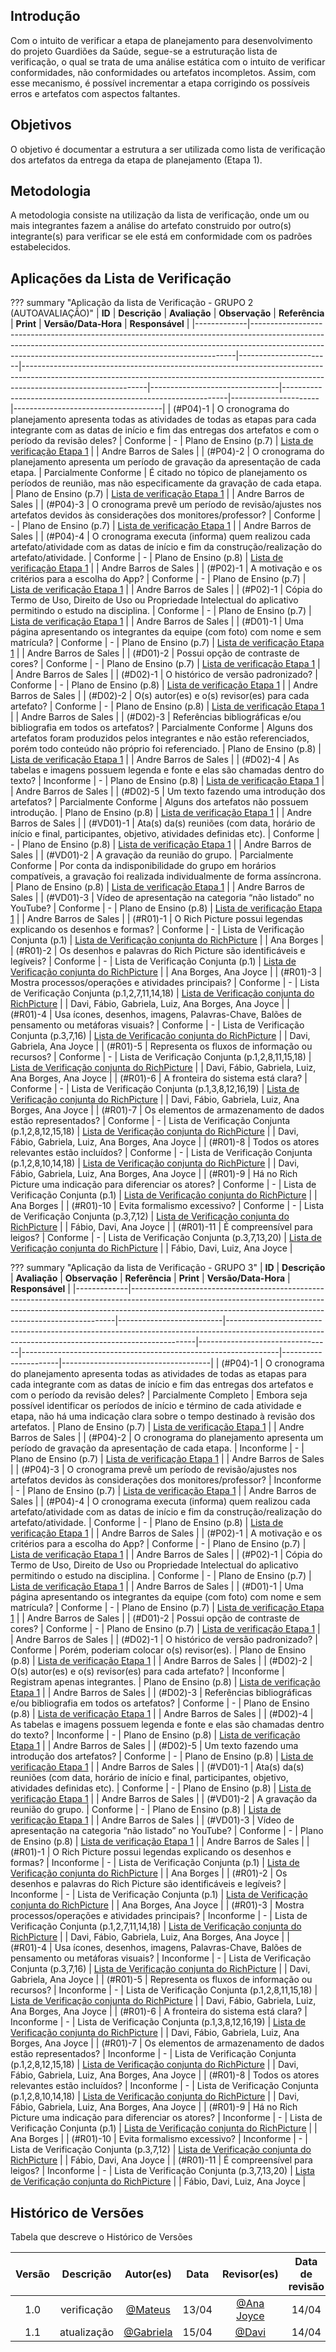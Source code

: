 ## Introdução
Com o intuito de verificar a etapa de planejamento para desenvolvimento do projeto Guardiões da Saúde, segue-se a estruturação lista de verificação, o qual se trata de uma análise estática com o intuito de verificar conformidades, não conformidades ou artefatos incompletos. Assim, com esse mecanismo, é possível incrementar a etapa corrigindo os possíveis erros e artefatos com aspectos faltantes.

## Objetivos
O objetivo é documentar a estrutura a ser utilizada como lista de verificação dos artefatos da entrega da etapa de planejamento (Etapa 1).

## Metodologia
A metodologia consiste na utilização da lista de verificação, onde um ou mais integrantes fazem a análise do artefato construido por outro(s) integrante(s) para verificar se ele está em conformidade com os padrões estabelecidos.

## Aplicações da Lista de Verificação
??? summary "Aplicação da lista de Verificação - GRUPO 2 (AUTOAVALIAÇÃO)"
    | **ID**      | **Descrição**                                                                                                                                                                                                                      | **Avaliação**         | **Observação**                                                                                                                                                                           | **Referência**                 | **Print**                                                      | **Versão/Data-Hora** | **Responsável**                     |
    |-------------|--------------------------------------------------------------------------------------------------------------------------------------------------------------------------------------------------------------------------------------|-----------------------|-------------------------------------------------------------------------------------------------------------------------------------------------------------------------------------------|--------------------------------|----------------------------------------------------------------|----------------------|-------------------------------------|
    | (#P04)-1    | O cronograma do planejamento apresenta todas as atividades de todas as etapas para cada integrante com as datas de início e fim das entregas dos artefatos e com o período da revisão deles?                                 | Conforme              | -                                                                                                                                                                                         | Plano de Ensino (p.7)           | [Lista de verificação Etapa 1](../imgs/plano-ensino-p8-9.pdf)     |                      | Andre Barros de Sales               |
    | (#P04)-2    | O cronograma do planejamento apresenta um período de gravação da apresentação de cada etapa.                                                                                                                                          | Parcialmente Conforme | É citado no tópico de planejamento os períodos de reunião, mas não especificamente da gravação de cada etapa.                                                                              | Plano de Ensino (p.7)           | [Lista de verificação Etapa 1](../imgs/plano-ensino-p8-9.pdf)     |                      | Andre Barros de Sales               |
    | (#P04)-3    | O cronograma prevê um período de revisão/ajustes nos artefatos devidos às considerações dos monitores/professor?                                                                                                                     | Conforme              | -                                                                                                                                                                                         | Plano de Ensino (p.7)           | [Lista de verificação Etapa 1](../imgs/plano-ensino-p8-9.pdf)     |                      | Andre Barros de Sales               |
    | (#P04)-4    | O cronograma executa (informa) quem realizou cada artefato/atividade com as datas de início e fim da construção/realização do artefato/atividade.                                                                                  | Conforme              | -                                                                                                                                                                                         | Plano de Ensino (p.8)           | [Lista de verificação Etapa 1](../imgs/plano-ensino-p8-9.pdf)     |                      | Andre Barros de Sales               |
    | (#P02)-1    | A motivação e os critérios para a escolha do App?                                                                                                                                                                                   | Conforme              | -                                                                                                                                                                                         | Plano de Ensino (p.7)           | [Lista de verificação Etapa 1](../imgs/plano-ensino-p8-9.pdf)     |                      | Andre Barros de Sales               |
    | (#P02)-1    | Cópia do Termo de Uso, Direito de Uso ou Propriedade Intelectual do aplicativo permitindo o estudo na disciplina.                                                                                                                     | Conforme              | -                                                                                                                                                                                         | Plano de Ensino (p.7)           | [Lista de verificação Etapa 1](../imgs/plano-ensino-p8-9.pdf)     |                      | Andre Barros de Sales               |
    | (#D01)-1    | Uma página apresentando os integrantes da equipe (com foto) com nome e sem matrícula?                                                                                                                                                | Conforme              | -                                                                                                                                                                                         | Plano de Ensino (p.7)           | [Lista de verificação Etapa 1](../imgs/plano-ensino-p8-9.pdf)     |                      | Andre Barros de Sales               |
    | (#D01)-2    | Possui opção de contraste de cores?                                                                                                                                                                                                 | Conforme              | -                                                                                                                                                                                         | Plano de Ensino (p.7)           | [Lista de verificação Etapa 1](../imgs/plano-ensino-p8-9.pdf)     |                      | Andre Barros de Sales               |
    | (#D02)-1    | O histórico de versão padronizado?                                                                                                                                                                                                  | Conforme              | -                                                                                                                                                                                         | Plano de Ensino (p.8)           | [Lista de verificação Etapa 1](../imgs/plano-ensino-p8-9.pdf)     |                      | Andre Barros de Sales               |
    | (#D02)-2    | O(s) autor(es) e o(s) revisor(es) para cada artefato?                                                                                                                                                                               | Conforme              | -                                                                                                                                                                                         | Plano de Ensino (p.8)           | [Lista de verificação Etapa 1](../imgs/plano-ensino-p8-9.pdf)     |                      | Andre Barros de Sales               |
    | (#D02)-3    | Referências bibliográficas e/ou bibliografia em todos os artefatos?                                                                                                                                                                 | Parcialmente Conforme | Alguns dos artefatos foram produzidos pelos integrantes e não estão referenciados, porém todo conteúdo não próprio foi referenciado.                                                       | Plano de Ensino (p.8)           | [Lista de verificação Etapa 1](../imgs/plano-ensino-p8-9.pdf)     |                      | Andre Barros de Sales               |
    | (#D02)-4    | As tabelas e imagens possuem legenda e fonte e elas são chamadas dentro do texto?                                                                                                                                                   | Inconforme            | -                                                                                                                                                                                         | Plano de Ensino (p.8)           | [Lista de verificação Etapa 1](../imgs/plano-ensino-p8-9.pdf)     |                      | Andre Barros de Sales               |
    | (#D02)-5    | Um texto fazendo uma introdução dos artefatos?                                                                                                                                                                                      | Parcialmente Conforme | Alguns dos artefatos não possuem introdução.                                                                                                                                             | Plano de Ensino (p.8)           | [Lista de verificação Etapa 1](../imgs/plano-ensino-p8-9.pdf)     |                      | Andre Barros de Sales               |
    | (#VD01)-1   | Ata(s) da(s) reuniões (com data, horário de início e final, participantes, objetivo, atividades definidas etc).                                                                                                                     | Conforme              | -                                                                                                                                                                                         | Plano de Ensino (p.8)           | [Lista de verificação Etapa 1](../imgs/plano-ensino-p8-9.pdf)     |                      | Andre Barros de Sales               |
    | (#VD01)-2   | A gravação da reunião do grupo.                                                                                                                                                                                                     | Parcialmente Conforme | Por conta da indisponibilidade do grupo em horários compatíveis, a gravação foi realizada individualmente de forma assíncrona.                                                               | Plano de Ensino (p.8)           | [Lista de verificação Etapa 1](../imgs/plano-ensino-p8-9.pdf)     |                      | Andre Barros de Sales               |
    | (#VD01)-3   | Vídeo de apresentação na categoria “não listado” no YouTube?                                                                                                                                                                        | Conforme              | -                                                                                                                                                                                         | Plano de Ensino (p.8)           | [Lista de verificação Etapa 1](../imgs/plano-ensino-p8-9.pdf)     |                      | Andre Barros de Sales               |
    | (#R01)-1    | O Rich Picture possui legendas explicando os desenhos e formas?                                                                                                                                                                     | Conforme              | -                                                                                                                                                                                         | Lista de Verificação Conjunta (p.1) | [Lista de Verificação conjunta do RichPicture](../imgs/lv-conjunta-rich-picture.pdf) |                      | Ana Borges                        |
    | (#R01)-2    | Os desenhos e palavras do Rich Picture são identificáveis e legíveis?                                                                                                                                                               | Conforme              | -                                                                                                                                                                                         | Lista de Verificação Conjunta (p.1) | [Lista de Verificação conjunta do RichPicture](../imgs/lv-conjunta-rich-picture.pdf) |                      | Ana Borges, Ana Joyce              |
    | (#R01)-3    | Mostra processos/operações e atividades principais?                                                                                                                                                                               | Conforme              | -                                                                                                                                                                                         | Lista de Verificação Conjunta (p.1,2,7,11,14,18) | [Lista de Verificação conjunta do RichPicture](../imgs/lv-conjunta-rich-picture.pdf) |                      | Davi, Fábio, Gabriela, Luiz, Ana Borges, Ana Joyce |
    | (#R01)-4    | Usa ícones, desenhos, imagens, Palavras-Chave, Balões de pensamento ou metáforas visuais?                                                                                                                                           | Conforme              | -                                                                                                                                                                                         | Lista de Verificação Conjunta (p.3,7,16) | [Lista de Verificação conjunta do RichPicture](../imgs/lv-conjunta-rich-picture.pdf) |                      | Davi, Gabriela, Ana Joyce          |
    | (#R01)-5    | Representa os fluxos de informação ou recursos?                                                                                                                                                                                   | Conforme              | -                                                                                                                                                                                         | Lista de Verificação Conjunta (p.1,2,8,11,15,18) | [Lista de Verificação conjunta do RichPicture](../imgs/lv-conjunta-rich-picture.pdf) |                      | Davi, Fábio, Gabriela, Luiz, Ana Borges, Ana Joyce |
    | (#R01)-6    | A fronteira do sistema está clara?                                                                                                                                                                                                | Conforme              | -                                                                                                                                                                                         | Lista de Verificação Conjunta (p.1,3,8,12,16,19) | [Lista de Verificação conjunta do RichPicture](../imgs/lv-conjunta-rich-picture.pdf) |                      | Davi, Fábio, Gabriela, Luiz, Ana Borges, Ana Joyce |
    | (#R01)-7    | Os elementos de armazenamento de dados estão representados?                                                                                                                                                                     | Conforme              | -                                                                                                                                                                                         | Lista de Verificação Conjunta (p.1,2,8,12,15,18) | [Lista de Verificação conjunta do RichPicture](../imgs/lv-conjunta-rich-picture.pdf) |                      | Davi, Fábio, Gabriela, Luiz, Ana Borges, Ana Joyce |
    | (#R01)-8    | Todos os atores relevantes estão incluídos?                                                                                                                                                                                      | Conforme              | -                                                                                                                                                                                         | Lista de Verificação Conjunta (p.1,2,8,10,14,18) | [Lista de Verificação conjunta do RichPicture](../imgs/lv-conjunta-rich-picture.pdf) |                      | Davi, Fábio, Gabriela, Luiz, Ana Borges, Ana Joyce |
    | (#R01)-9    | Há no Rich Picture uma indicação para diferenciar os atores?                                                                                                                                                                      | Conforme              | -                                                                                                                                                                                         | Lista de Verificação Conjunta (p.1) | [Lista de Verificação conjunta do RichPicture](../imgs/lv-conjunta-rich-picture.pdf) |                      | Ana Borges                        |
    | (#R01)-10   | Evita formalismo excessivo?                                                                                                                                                                                                         | Conforme              | -                                                                                                                                                                                         | Lista de Verificação Conjunta (p.3,7,12) | [Lista de Verificação conjunta do RichPicture](../imgs/lv-conjunta-rich-picture.pdf) |                      | Fábio, Davi, Ana Joyce              |
    | (#R01)-11   | É compreensível para leigos?                                                                                                                                                                                                        | Conforme              | -                                                                                                                                                                                         | Lista de Verificação Conjunta (p.3,7,13,20) | [Lista de Verificação conjunta do RichPicture](../imgs/lv-conjunta-rich-picture.pdf) |                      | Fábio, Davi, Luiz, Ana Joyce        |

??? summary "Aplicação da lista de Verificação - GRUPO 3"
    | **ID**      | **Descrição**                                                                                                                                                                                                                      | **Avaliação**            | **Observação**                                                                                                                                    | **Referência**                  | **Print**                                                      | **Versão/Data-Hora** | **Responsável**                     |
    |-------------|--------------------------------------------------------------------------------------------------------------------------------------------------------------------------------------------------------------------------------------|--------------------------|----------------------------------------------------------------------------------------------------------------------------------------------------|---------------------------------|----------------------------------------------------------------|----------------------|-------------------------------------|
    | (#P04)-1    | O cronograma do planejamento apresenta todas as atividades de todas as etapas para cada integrante com as datas de início e fim das entregas dos artefatos e com o período da revisão deles?                                 | Parcialmente Completo    | Embora seja possível identificar os períodos de início e término de cada atividade e etapa, não há uma indicação clara sobre o tempo destinado à revisão dos artefatos.    | Plano de Ensino (p.7)            | [Lista de verificação Etapa 1](../imgs/plano-ensino-p8-9.pdf)      |                      | Andre Barros de Sales               |
    | (#P04)-2    | O cronograma do planejamento apresenta um período de gravação da apresentação de cada etapa.                                                                                                                                           | Inconforme               | -                                                                                                                                                  | Plano de Ensino (p.7)            | [Lista de verificação Etapa 1](../imgs/plano-ensino-p8-9.pdf)      |                      | Andre Barros de Sales               |
    | (#P04)-3    | O cronograma prevê um período de revisão/ajustes nos artefatos devidos às considerações dos monitores/professor?                                                                                                                      | Inconforme               | -                                                                                                                                                  | Plano de Ensino (p.7)            | [Lista de verificação Etapa 1](../imgs/plano-ensino-p8-9.pdf)      |                      | Andre Barros de Sales               |
    | (#P04)-4    | O cronograma executa (informa) quem realizou cada artefato/atividade com as datas de início e fim da construção/realização do artefato/atividade.                                                                                   | Conforme                 | -                                                                                                                                                  | Plano de Ensino (p.8)            | [Lista de verificação Etapa 1](../imgs/plano-ensino-p8-9.pdf)      |                      | Andre Barros de Sales               |
    | (#P02)-1    | A motivação e os critérios para a escolha do App?                                                                                                                                                                                    | Conforme                 | -                                                                                                                                                  | Plano de Ensino (p.7)            | [Lista de verificação Etapa 1](../imgs/plano-ensino-p8-9.pdf)      |                      | Andre Barros de Sales               |
    | (#P02)-1    | Cópia do Termo de Uso, Direito de Uso ou Propriedade Intelectual do aplicativo permitindo o estudo na disciplina.                                                                                                                    | Conforme                 | -                                                                                                                                                  | Plano de Ensino (p.7)            | [Lista de verificação Etapa 1](../imgs/plano-ensino-p8-9.pdf)      |                      | Andre Barros de Sales               |
    | (#D01)-1    | Uma página apresentando os integrantes da equipe (com foto) com nome e sem matrícula?                                                                                                                                               | Conforme                 | -                                                                                                                                                  | Plano de Ensino (p.7)            | [Lista de verificação Etapa 1](../imgs/plano-ensino-p8-9.pdf)      |                      | Andre Barros de Sales               |
    | (#D01)-2    | Possui opção de contraste de cores?                                                                                                                                                                                                  | Conforme                 | -                                                                                                                                                  | Plano de Ensino (p.7)            | [Lista de verificação Etapa 1](../imgs/plano-ensino-p8-9.pdf)      |                      | Andre Barros de Sales               |
    | (#D02)-1    | O histórico de versão padronizado?                                                                                                                                                                                                   | Conforme                 | Porém, poderiam colocar o(s) revisor(es).                                                                                                         | Plano de Ensino (p.8)            | [Lista de verificação Etapa 1](../imgs/plano-ensino-p8-9.pdf)      |                      | Andre Barros de Sales               |
    | (#D02)-2    | O(s) autor(es) e o(s) revisor(es) para cada artefato?                                                                                                                                                                                | Inconforme               | Registram apenas integrantes.                                                                                                                      | Plano de Ensino (p.8)            | [Lista de verificação Etapa 1](../imgs/plano-ensino-p8-9.pdf)      |                      | Andre Barros de Sales               |
    | (#D02)-3    | Referências bibliográficas e/ou bibliografia em todos os artefatos?                                                                                                                                                                  | Conforme                 | -                                                                                                                                                  | Plano de Ensino (p.8)            | [Lista de verificação Etapa 1](../imgs/plano-ensino-p8-9.pdf)      |                      | Andre Barros de Sales               |
    | (#D02)-4    | As tabelas e imagens possuem legenda e fonte e elas são chamadas dentro do texto?                                                                                                                                                    | Inconforme               | -                                                                                                                                                  | Plano de Ensino (p.8)            | [Lista de verificação Etapa 1](../imgs/plano-ensino-p8-9.pdf)      |                      | Andre Barros de Sales               |
    | (#D02)-5    | Um texto fazendo uma introdução dos artefatos?                                                                                                                                                                                       | Conforme                 | -                                                                                                                                                  | Plano de Ensino (p.8)            | [Lista de verificação Etapa 1](../imgs/plano-ensino-p8-9.pdf)      |                      | Andre Barros de Sales               |
    | (#VD01)-1   | Ata(s) da(s) reuniões (com data, horário de início e final, participantes, objetivo, atividades definidas etc).                                                                                                                       | Conforme                 | -                                                                                                                                                  | Plano de Ensino (p.8)            | [Lista de verificação Etapa 1](../imgs/plano-ensino-p8-9.pdf)      |                      | Andre Barros de Sales               |
    | (#VD01)-2   | A gravação da reunião do grupo.                                                                                                                                                                                                      | Conforme                 | -                                                                                                                                                  | Plano de Ensino (p.8)            | [Lista de verificação Etapa 1](../imgs/plano-ensino-p8-9.pdf)      |                      | Andre Barros de Sales               |
    | (#VD01)-3   | Vídeo de apresentação na categoria “não listado” no YouTube?                                                                                                                                                                         | Conforme                 | -                                                                                                                                                  | Plano de Ensino (p.8)            | [Lista de verificação Etapa 1](../imgs/plano-ensino-p8-9.pdf)      |                      | Andre Barros de Sales               |
    | (#R01)-1    | O Rich Picture possui legendas explicando os desenhos e formas?                                                                                                                                                                      | Inconforme               | -                                                                                                                                                  | Lista de Verificação Conjunta (p.1) | [Lista de Verificação conjunta do RichPicture](../imgs/lv-conjunta-rich-picture.pdf) |                      | Ana Borges                        |
    | (#R01)-2    | Os desenhos e palavras do Rich Picture são identificáveis e legíveis?                                                                                                                                                                | Inconforme               | -                                                                                                                                                  | Lista de Verificação Conjunta (p.1) | [Lista de Verificação conjunta do RichPicture](../imgs/lv-conjunta-rich-picture.pdf) |                      | Ana Borges, Ana Joyce              |
    | (#R01)-3    | Mostra processos/operações e atividades principais?                                                                                                                                                                                | Inconforme               | -                                                                                                                                                  | Lista de Verificação Conjunta (p.1,2,7,11,14,18) | [Lista de Verificação conjunta do RichPicture](../imgs/lv-conjunta-rich-picture.pdf) |                      | Davi, Fábio, Gabriela, Luiz, Ana Borges, Ana Joyce |
    | (#R01)-4    | Usa ícones, desenhos, imagens, Palavras-Chave, Balões de pensamento ou metáforas visuais?                                                                                                                                           | Inconforme               | -                                                                                                                                                  | Lista de Verificação Conjunta (p.3,7,16) | [Lista de Verificação conjunta do RichPicture](../imgs/lv-conjunta-rich-picture.pdf) |                      | Davi, Gabriela, Ana Joyce          |
    | (#R01)-5    | Representa os fluxos de informação ou recursos?                                                                                                                                                                                    | Inconforme               | -                                                                                                                                                  | Lista de Verificação Conjunta (p.1,2,8,11,15,18) | [Lista de Verificação conjunta do RichPicture](../imgs/lv-conjunta-rich-picture.pdf) |                      | Davi, Fábio, Gabriela, Luiz, Ana Borges, Ana Joyce |
    | (#R01)-6    | A fronteira do sistema está clara?                                                                                                                                                                                                 | Inconforme               | -                                                                                                                                                  | Lista de Verificação Conjunta (p.1,3,8,12,16,19) | [Lista de Verificação conjunta do RichPicture](../imgs/lv-conjunta-rich-picture.pdf) |                      | Davi, Fábio, Gabriela, Luiz, Ana Borges, Ana Joyce |
    | (#R01)-7    | Os elementos de armazenamento de dados estão representados?                                                                                                                                                                      | Inconforme               | -                                                                                                                                                  | Lista de Verificação Conjunta (p.1,2,8,12,15,18) | [Lista de Verificação conjunta do RichPicture](../imgs/lv-conjunta-rich-picture.pdf) |                      | Davi, Fábio, Gabriela, Luiz, Ana Borges, Ana Joyce |
    | (#R01)-8    | Todos os atores relevantes estão incluídos?                                                                                                                                                                                       | Inconforme               | -                                                                                                                                                  | Lista de Verificação Conjunta (p.1,2,8,10,14,18) | [Lista de Verificação conjunta do RichPicture](../imgs/lv-conjunta-rich-picture.pdf) |                      | Davi, Fábio, Gabriela, Luiz, Ana Borges, Ana Joyce |
    | (#R01)-9    | Há no Rich Picture uma indicação para diferenciar os atores?                                                                                                                                                                       | Inconforme               | -                                                                                                                                                  | Lista de Verificação Conjunta (p.1) | [Lista de Verificação conjunta do RichPicture](../imgs/lv-conjunta-rich-picture.pdf) |                      | Ana Borges                        |
    | (#R01)-10   | Evita formalismo excessivo?                                                                                                                                                                                                          | Inconforme               | -                                                                                                                                                  | Lista de Verificação Conjunta (p.3,7,12) | [Lista de Verificação conjunta do RichPicture](../imgs/lv-conjunta-rich-picture.pdf) |                      | Fábio, Davi, Ana Joyce              |
    | (#R01)-11   | É compreensível para leigos?                                                                                                                                                                                                         | Inconforme               | -                                                                                                                                                  | Lista de Verificação Conjunta (p.3,7,13,20) | [Lista de Verificação conjunta do RichPicture](../imgs/lv-conjunta-rich-picture.pdf) |                      | Fábio, Davi, Luiz, Ana Joyce        |

## Histórico de Versões
Tabela que descreve o Histórico de Versões

|     Versão       |     Descrição      |      Autor(es)                                                       | Data  |  Revisor(es)                                          | Data de revisão |
| :--------------: | :-----------------:| :-------------------------------------------------------------------:| :---: | :----------------------------------------------------:| :-------------: |
| 1.0              | verificação        | [@Mateus](https://github.com/MVConsorte)                              | 13/04 | [@Ana Joyce](https://github.com/anajoyceamorim)         | 14/04          |
| 1.1              | atualização        | [@Gabriela](https://github.com/gaubiela)                              | 15/04 | [@Davi](https://github.com/daviRolvr)         | 14/04          |
